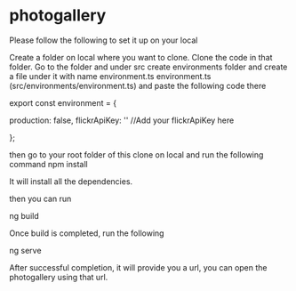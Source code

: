 # photogallery

Please follow the following to set it up on your local

Create a folder on local where you want to clone.
Clone the code in that folder.
Go to the folder and 
under src create environments folder
and create a file under it with name environment.ts
environment.ts (src/environments/environment.ts) and paste the following code there

export const environment = {
  
  production: false,
  flickrApiKey: '' //Add your flickrApiKey here
  
};

then go to your root folder of this clone on local and run the following command
npm install 

It will install all the dependencies.

then you can run

ng build

Once build is completed, run the following

ng serve

After successful completion, it will provide you a url, you can open the photogallery using that url.
